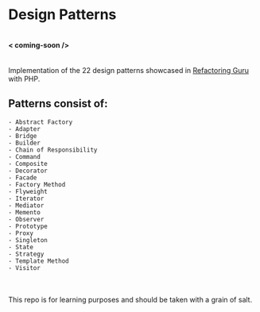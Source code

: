 # Design Patterns
\
**< coming-soon />**\
\
\
Implementation of the 22 design patterns showcased in [Refactoring Guru](https://refactoring.guru/es/design-patterns/catalog) with PHP.

## Patterns consist of:
```
- Abstract Factory
- Adapter
- Bridge
- Builder
- Chain of Responsibility
- Command
- Composite
- Decorator
- Facade
- Factory Method
- Flyweight
- Iterator
- Mediator
- Memento
- Observer
- Prototype
- Proxy
- Singleton
- State
- Strategy
- Template Method
- Visitor
```
\
\
This repo is for learning purposes and should be taken with a grain of salt.

